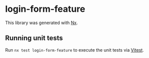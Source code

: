 # login-form-feature

This library was generated with [Nx](https://nx.dev).

## Running unit tests

Run `nx test login-form-feature` to execute the unit tests via [Vitest](https://vitest.dev/).
